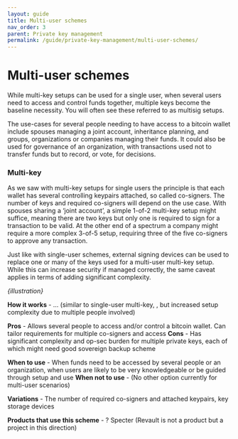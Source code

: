 ```yaml
---
layout: guide
title: Multi-user schemes
nav_order: 3
parent: Private key management
permalink: /guide/private-key-management/multi-user-schemes/
---
```


# Multi-user schemes

While multi-key setups can be used for a single user, when several users need to access and control funds together, multiple keys become the baseline necessity. You will often see these referred to as multisig setups.

The use-cases for several people needing to have access to a bitcoin wallet include spouses managing a joint account, inheritance planning, and groups, organizations or companies managing their funds. It could also be used for governance of an organization, with transactions used not to transfer funds but to record, or vote, for decisions. 

### Multi-key

As we saw with multi-key setups for single users the principle is that each wallet has several controlling keypairs attached, so called co-signers. The number of keys and required co-signers will depend on the use case. With spouses sharing a ‘joint account’, a simple 1-of-2 multi-key setup might suffice, meaning there are two keys but only one is required to sign for a transaction to be valid. At the other end of a spectrum a company might require a more complex 3-of-5 setup, requiring three of the five co-signers to approve any transaction. 

Just like with single-user schemes, external signing devices can be used to replace one or many of the keys used for a multi-user multi-key setup. While this can increase security if managed correctly, the same caveat applies in terms of adding significant complexity. 


*{illustration}*

**How it works** - … (similar to single-user multi-key, , but increased setup complexity due to multiple people involved) 

**Pros** - Allows several people to access and/or control a bitcoin wallet. Can tailor requirements for multiple co-signers and access
**Cons** - Has significant complexity and op-sec burden for multiple private keys, each of which might need good sovereign backup scheme

**When to use** - When funds need to be accessed by several people or an organization, when users are likely to be very knowledgeable or be guided through setup and use
**When not to use** - (No other option currently for multi-user scenarios)

**Variations** - The number of required co-signers and attached keypairs, key storage devices

**Products that use this scheme** - ? Specter (Revault is not a product but a project in this direction)
